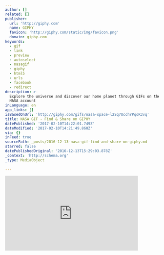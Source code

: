 ```yaml
---
author: []
related: []
publisher:
  url: 'http://giphy.com'
  name: GIPHY
  favicon: 'http://giphy.com/static/img/favicon.png'
  domain: giphy.com
keywords:
  - gif
  - link
  - preview
  - autoselect
  - nasagif
  - giphy
  - html5
  - urls
  - facebook
  - redirect
description: >-
  Explore the universe and discover our home planet through GIFs on the official
  NASA account
inLanguage: en
app_links: []
isBasedOnUrl: 'http://giphy.com/gifs/nasa-space-l2Sq7UcchYPqoR3vq'
title: NASA GIF - Find & Share on GIPHY
datePublished: '2017-02-10T14:22:01.749Z'
dateModified: '2017-02-10T14:21:49.860Z'
via: {}
inFeed: true
sourcePath: _posts/2016-12-13-nasa-gif-find-and-share-on-giphy.md
starred: false
datePublishedOriginal: '2016-12-13T15:29:03.878Z'
_context: 'http://schema.org'
_type: MediaObject

---
```

<iframe src="http://cdn.embedly.com/widgets/media.html?src=https%3A%2F%2Fgiphy.com%2Fembed%2Fl2Sq7UcchYPqoR3vq%2Ftwitter%2Fiframe&amp;src_secure=1&amp;url=http%3A%2F%2Fgiphy.com%2Fgifs%2Fnasa-space-l2Sq7UcchYPqoR3vq&amp;image=https%3A%2F%2Fmedia.giphy.com%2Fmedia%2Fl2Sq7UcchYPqoR3vq%2Fgiphy.gif&amp;key=b7d04c9b404c499eba89ee7072e1c4f7&amp;type=text%2Fhtml&amp;schema=giphy" width="435" height="244" scrolling="no" frameborder="0" allowfullscreen="" style=""></iframe>